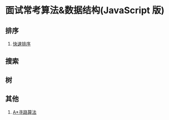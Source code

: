 # 面试常考算法&数据结构(JavaScript 版)

## 排序

1. [快速排序](./quick-sort)

## 搜索

## 树

## 其他

1. [A\*寻路算法](./a-star)
